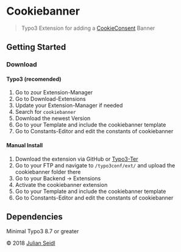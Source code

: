 # Cookiebanner
> Typo3 Extension for adding a [CookieConsent](https://cookieconsent.insites.com) Banner

## Getting Started
### Download
#### Typo3 (recomended)
1. Go to zour Extension-Manager
2. Go to Download-Extensions
3. Update your Extension-Manager if needed
4. Search for `cookiebanner`
5. Download the newest Version
6. Go to your Template and include the cookiebanner template
7. Go to Constants-Editor and edit the constants of cookiebanner

#### Manual Install
1. Download the extension via GitHub or [Typo3-Ter](https://extensions.typo3.org/extension/cookiebanner/)
2. Go to your FTP and navigate to `/typo3conf/ext/` and upload the cookiebanner folder there
3. Go to your Backend -> Extensions
4. Activate the cookiebanner extension
5. Go to your Template and include the cookiebanner template
6. Go to Constants-Editor and edit the constants of cookiebanner 

## Dependencies
Minimal Typo3 8.7 or greater

&copy; 2018 [Julian Seidl](https://www.jseidl.at)
